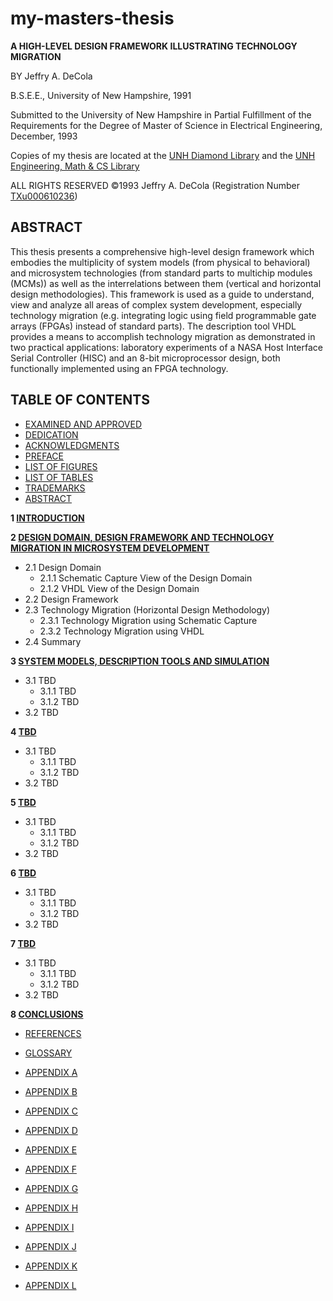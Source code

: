 # my-masters-thesis

**A HIGH-LEVEL DESIGN FRAMEWORK ILLUSTRATING TECHNOLOGY MIGRATION**

BY Jeffry A. DeCola

B.S.E.E., University of New Hampshire, 1991

Submitted to the University of New Hampshire
in Partial Fulfillment of the Requirements for the Degree of
Master of Science
in
Electrical Engineering,
December, 1993

Copies of my thesis are located at the
[UNH Diamond Library](https://unh.primo.exlibrisgroup.com/permalink/01USNH_UNH/121i3ml/alma991007116219805221)
and the
[UNH Engineering, Math & CS Library](https://unh.primo.exlibrisgroup.com/permalink/01USNH_UNH/121i3ml/alma991007116219805221)

ALL RIGHTS RESERVED
&copy;1993 Jeffry A. DeCola
(Registration Number [TXu000610236](https://cocatalog.loc.gov/cgi-bin/Pwebrecon.cgi?Search_Arg=TXu000610236&Search_Code=REGS&PID=lloaWKm0G2JQphbL-_dy2nn9IG994&SEQ=20200928153521&CNT=25&HIST=1))

## ABSTRACT

This thesis presents a comprehensive high-level design framework which
embodies the multiplicity of system models (from physical to behavioral)
and microsystem technologies (from standard parts to multichip modules (MCMs))
as well as the interrelations between them (vertical and horizontal design
methodologies). This framework is used as a guide to understand, view and
analyze all areas of complex system development, especially technology
migration (e.g. integrating logic using field programmable gate arrays (FPGAs)
instead of standard parts). The description tool VHDL provides a means to
accomplish technology migration as demonstrated in two practical applications:
laboratory experiments of a NASA Host Interface Serial Controller (HISC) and
an 8-bit microprocessor design, both functionally implemented using an
FPGA technology.

## TABLE OF CONTENTS

* [EXAMINED AND APPROVED](https://github.com/JeffDeCola/my-masters-thesis/blob/master/examined-and-approved/examined-and-approved.md)
* [DEDICATION](https://github.com/JeffDeCola/my-masters-thesis/blob/master/dedication/dedication.md)
* [ACKNOWLEDGMENTS](https://github.com/JeffDeCola/my-masters-thesis/blob/master/acknowledgements/acknowledgements.md)
* [PREFACE](https://github.com/JeffDeCola/my-masters-thesis/blob/master/preface/preface.md)
* [LIST OF FIGURES](https://github.com/JeffDeCola/my-masters-thesis/blob/master/list-of-figures/list-of-figures.md)
* [LIST OF TABLES](https://github.com/JeffDeCola/my-masters-thesis/blob/master/list-of-tables/list-of-tables.md)
* [TRADEMARKS](https://github.com/JeffDeCola/my-masters-thesis/blob/master/trademarks/trademarks.md)
* [ABSTRACT](https://github.com/JeffDeCola/my-masters-thesis/blob/master/abstract/abstract.md)

**1 [INTRODUCTION](https://github.com/JeffDeCola/my-masters-thesis/blob/master/chapters/chapter-1/chapter-1.md)**

**2 [DESIGN DOMAIN, DESIGN FRAMEWORK AND TECHNOLOGY MIGRATION IN MICROSYSTEM DEVELOPMENT](https://github.com/JeffDeCola/my-masters-thesis/blob/master/chapters/chapter-2/chapter-2.md)**

* 2.1 Design Domain
  * 2.1.1 Schematic Capture View of the Design Domain
  * 2.1.2 VHDL View of the Design Domain
* 2.2 Design Framework
* 2.3 Technology Migration (Horizontal Design Methodology)
  * 2.3.1 Technology Migration using Schematic Capture
  * 2.3.2 Technology Migration using VHDL
* 2.4 Summary

**3 [SYSTEM MODELS, DESCRIPTION TOOLS AND SIMULATION](https://github.com/JeffDeCola/my-masters-thesis/blob/master/chapters/chapter-1/chapter-3.md)**

* 3.1 TBD
  * 3.1.1 TBD
  * 3.1.2 TBD
* 3.2 TBD

**4 [TBD](https://github.com/JeffDeCola/my-masters-thesis/blob/master/chapters/chapter-4/chapter-4.md)**

* 3.1 TBD
  * 3.1.1 TBD
  * 3.1.2 TBD
* 3.2 TBD

**5 [TBD](https://github.com/JeffDeCola/my-masters-thesis/blob/master/chapters/chapter-5/chapter-5.md)**

* 3.1 TBD
  * 3.1.1 TBD
  * 3.1.2 TBD
* 3.2 TBD

**6 [TBD](https://github.com/JeffDeCola/my-masters-thesis/blob/master/chapters/chapter-6/chapter-6.md)**

* 3.1 TBD
  * 3.1.1 TBD
  * 3.1.2 TBD
* 3.2 TBD

**7 [TBD](https://github.com/JeffDeCola/my-masters-thesis/blob/master/chapters/chapter-7/chapter-7.md)**

* 3.1 TBD
  * 3.1.1 TBD
  * 3.1.2 TBD
* 3.2 TBD

**8 [CONCLUSIONS](https://github.com/JeffDeCola/my-masters-thesis/blob/master/chapters/chapter-8/chapter-8.md)**

* [REFERENCES](https://github.com/JeffDeCola/my-masters-thesis/blob/master/references/references.md)
* [GLOSSARY](https://github.com/JeffDeCola/my-masters-thesis/blob/master/glossary/glossary.md)

* [APPENDIX A](https://github.com/JeffDeCola/my-masters-thesis/blob/master/appendices/appendix-a/appendix-a.md)
* [APPENDIX B](https://github.com/JeffDeCola/my-masters-thesis/blob/master/appendices/appendix-b/appendix-b.md)
* [APPENDIX C](https://github.com/JeffDeCola/my-masters-thesis/blob/master/appendices/appendix-c/appendix-c.md)
* [APPENDIX D](https://github.com/JeffDeCola/my-masters-thesis/blob/master/appendices/appendix-d/appendix-d.md)
* [APPENDIX E](https://github.com/JeffDeCola/my-masters-thesis/blob/master/appendices/appendix-e/appendix-e.md)
* [APPENDIX F](https://github.com/JeffDeCola/my-masters-thesis/blob/master/appendices/appendix-f/appendix-f.md)
* [APPENDIX G](https://github.com/JeffDeCola/my-masters-thesis/blob/master/appendices/appendix-g/appendix-g.md)
* [APPENDIX H](https://github.com/JeffDeCola/my-masters-thesis/blob/master/appendices/appendix-h/appendix-h.md)
* [APPENDIX I](https://github.com/JeffDeCola/my-masters-thesis/blob/master/appendices/appendix-i/appendix-i.md)
* [APPENDIX J](https://github.com/JeffDeCola/my-masters-thesis/blob/master/appendices/appendix-j/appendix-j.md)
* [APPENDIX K](https://github.com/JeffDeCola/my-masters-thesis/blob/master/appendices/appendix-k/appendix-k.md)
* [APPENDIX L](https://github.com/JeffDeCola/my-masters-thesis/blob/master/appendices/appendix-l/appendix-l.md)
